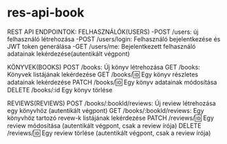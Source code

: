 # res-api-book
REST API ENDPOINTOK: FELHASZNÁLÓK(USERS) -POST /users: új felhasználó létrehozása -POST /users/login: Felhasználó bejelentkezése és JWT token generálása -GET /users/me: Bejelentkezett felhasználó adatainak lekérdezése(autentikált végpont)

KÖNYVEK(BOOKS) POST /books: Új könyv létrehozása GET /books: Könyvek listájának lekérdezése GET /books/:id: Egy könyv részletes adatainak lekérdezése PATCH /books/:id: Egy könyv adatainak módosítása DELETE /books/:id Egy könyv törlése

REVIEWS(REVIEWS) POST /books/:bookld/reviews: Új review létrehozása egy könyvhöz (autentikált végpont) GET /books/:bookld/reviews: Egy könyvhöz tartozó revew-k listájának lekérdezése PATCH /reviews/:id: Egy review módosítása (autentikált végpont, csak a review írója) DELETE /reviews/:id: Egy review törlése (autentikált végpont, csak a review írója)
